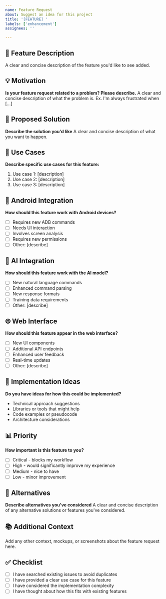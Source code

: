 ```yaml
---
name: Feature Request
about: Suggest an idea for this project
title: '[FEATURE] '
labels: ['enhancement']
assignees: ''

---
```


## 🚀 Feature Description
A clear and concise description of the feature you'd like to see added.

## 💡 Motivation
**Is your feature request related to a problem? Please describe.**
A clear and concise description of what the problem is. Ex. I'm always frustrated when [...]

## 🎯 Proposed Solution
**Describe the solution you'd like**
A clear and concise description of what you want to happen.

## 🔄 Use Cases
**Describe specific use cases for this feature:**
1. Use case 1: [description]
2. Use case 2: [description]
3. Use case 3: [description]

## 📱 Android Integration
**How should this feature work with Android devices?**
- [ ] Requires new ADB commands
- [ ] Needs UI interaction
- [ ] Involves screen analysis
- [ ] Requires new permissions
- [ ] Other: [describe]

## 🤖 AI Integration
**How should this feature work with the AI model?**
- [ ] New natural language commands
- [ ] Enhanced command parsing
- [ ] New response formats
- [ ] Training data requirements
- [ ] Other: [describe]

## 🌐 Web Interface
**How should this feature appear in the web interface?**
- [ ] New UI components
- [ ] Additional API endpoints
- [ ] Enhanced user feedback
- [ ] Real-time updates
- [ ] Other: [describe]

## 🔧 Implementation Ideas
**Do you have ideas for how this could be implemented?**
- Technical approach suggestions
- Libraries or tools that might help
- Code examples or pseudocode
- Architecture considerations

## 📊 Priority
**How important is this feature to you?**
- [ ] Critical - blocks my workflow
- [ ] High - would significantly improve my experience
- [ ] Medium - nice to have
- [ ] Low - minor improvement

## 🔄 Alternatives
**Describe alternatives you've considered**
A clear and concise description of any alternative solutions or features you've considered.

## 📚 Additional Context
Add any other context, mockups, or screenshots about the feature request here.

## ✅ Checklist
- [ ] I have searched existing issues to avoid duplicates
- [ ] I have provided a clear use case for this feature
- [ ] I have considered the implementation complexity
- [ ] I have thought about how this fits with existing features 